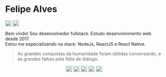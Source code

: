 <h1 align="left"> Felipe Alves </h1>
<p align="left">
<a href="https://www.linkedin.com/in/felipe-garcia-alves-a793281b2/" target="blank"><img align="center" src="https://cdn.jsdelivr.net/npm/simple-icons@3.0.1/icons/linkedin.svg" alt="felipAlves" height="20" width="20" /></a>
<a href="mailto:felip.garciaalves@gmail.com" target="blank"><img align="center" src="https://cdn.jsdelivr.net/npm/simple-icons@v3/icons/gmail.svg" alt="felipAlves" height="20" width="20" /></a>
</p>

Bem vindo! Sou desenvolvedor fullstack. Estudo desenvolvimento web desde 2017. <br>
Estou me especializando na stack: NodeJs, ReactJS e React Native. <br>

> As grandes conquistas da humanidade foram obtidas conversando, e as grandes falhas pela falta de diálogo.

<p align="center">
<img src="https://devicons.github.io/devicon/devicon.git/icons/react/react-original-wordmark.svg" alt="react" width="20" height="20"/>
<img src="https://devicons.github.io/devicon/devicon.git/icons/css3/css3-original-wordmark.svg" alt="css3"  width="20" height="20"/>
<img src="https://devicons.github.io/devicon/devicon.git/icons/html5/html5-original-wordmark.svg" alt="html5"  width="20" height="20"/>
<img src="https://devicons.github.io/devicon/devicon.git/icons/javascript/javascript-original.svg" alt="javascript" width="20" height="20"/>
<img src="https://devicons.github.io/devicon/devicon.git/icons/nodejs/nodejs-original.svg" alt="nodejs" width="20" height="20"/></p><p align="center">
</p>
